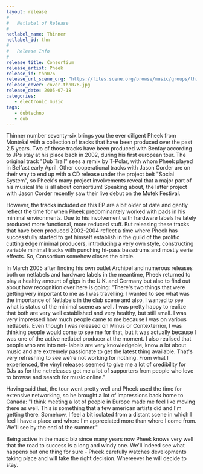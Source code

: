 ```yaml
---
layout: release
#
#   Netlabel of Release
#
netlabel_name: Thinner
netlabel_id: thn
#
#   Release Info
#
release_title: Consortium
release_artist: Pheek
release_id: thn076
release_url_scene_org: "https://files.scene.org/browse/music/groups/thinner/zip/"
release_cover: cover-thn076.jpg
release_date: 2005-07-18
categories:
   - electronic music
tags:
   - dubtechno
   - dub
---
```

Thinner number seventy-six brings you the ever diligent Pheek
from Montréal with a collection of tracks that have been 
produced over the past 2.5 years. Two of those tracks have 
been produced with Benfay according to JPs stay at his place 
back in 2002, during his first european tour. The original 
track "Dub Trail" sees a remix by T-Polar, with whom Pheek 
played in Belfast early April. Other cooperational tracks with 
Jason Corder are on their way to end up with a CD release under 
the project belt "Social System", so Pheek's many project 
involvements reveal that a major part of his musical life is 
all about consortium! Speaking about, the latter project with 
Jason Corder recently saw their live debut on the Mutek Festival.

However, the tracks included on this EP are a bit older of 
date and gently reflect the time for when Pheek predominantely 
worked with pads in his minimal environments. Due to his 
involvement with hardware labels he lately produced more 
functional, more reduced stuff. But releasing these tracks that
have been produced 2002-2004 reflect a time where Pheek has 
successfully started to get himself establish in the guild of 
the prolific cutting edge minimal producers, introducing a 
very own style, constructing variable minimal tracks with 
punching hi-pass bassdrums and mostly eerie effects. So, 
Consortium somehow closes the circle.

In March 2005 after finding his own outlet Archipel and 
numerous releases both on netlabels and hardware labels in 
the meantime, Pheek returned to play a healthy amount of gigs 
in the U.K. and Germany but also to find out about how 
recognition over here is going: "There's two things that were 
getting very important to me as I was travelling: I wanted to 
see what was the importance of Netlabels in the club scene and 
also, I wanted to see what is status of the minimal scene as 
well. I was pretty happy to realize that both are very well 
established and very healthy, but still small. I was very 
impressed how much people came to me because I was on various 
netlabels. Even though I was released on Minus or Contexterrior, 
I was thinking people would come to see me for that, but it 
was actually because I was one of the active netlabel producer 
at the moment. I also realised that people who are into net-
labels are very knowledgeble, know a lot about music and are 
extremely passionate to get the latest thing available. That's 
very refreshing to see we're not working for nothing. From 
what I experienced, the vinyl releases seemed to give me a 
lot of credibility for DJs as for the netreleases got me a 
lot of supporters from people who love to browse and search 
for music online."

Having said that, the tour went pretty well and Pheek used 
the time for extensive networking, so he brought a lot of
impressions back home to Canada: "I think meeting a lot of 
people in Europe made me feel like moving there as well. This 
is something that a few american artists did and I'm getting 
there. Somehow, I feel a bit isolated from a distant scene in 
which I feel I have a place and where I'm appreciated more 
than where I come from. We'll see by the end of the summer."

Being active in the music biz since many years now Pheek 
knows very well that the road to success is a long and windy 
one. We'll indeed see what happens but one thing for sure - Pheek
carefully watches developments taking place and will take the 
right decision. Whereever he will decide to stay.